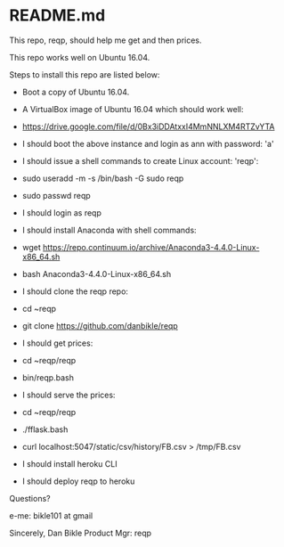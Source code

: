 # README.md

This repo, reqp, should help me get and then prices.

This repo works well on Ubuntu 16.04.

Steps to install this repo are listed below:

* Boot a copy of Ubuntu 16.04.

* A VirtualBox image of Ubuntu 16.04 which should work well:

* https://drive.google.com/file/d/0Bx3iDDAtxxI4MmNNLXM4RTZvYTA

* I should boot the above instance and login as ann with password: 'a'

* I should issue a shell commands to create Linux account: 'reqp':

* sudo useradd -m -s /bin/bash -G sudo reqp

* sudo passwd reqp

* I should login as reqp

* I should install Anaconda with shell commands:

* wget https://repo.continuum.io/archive/Anaconda3-4.4.0-Linux-x86_64.sh

* bash Anaconda3-4.4.0-Linux-x86_64.sh

* I should clone the reqp repo:

* cd ~reqp

* git clone https://github.com/danbikle/reqp

* I should get prices:

* cd ~reqp/reqp

* bin/reqp.bash

* I should serve the prices:

* cd ~reqp/reqp

* ./fflask.bash

* curl localhost:5047/static/csv/history/FB.csv > /tmp/FB.csv

* I should install heroku CLI

* I should deploy reqp to heroku

Questions?

e-me: bikle101 at gmail

Sincerely, Dan Bikle
Product Mgr: reqp
